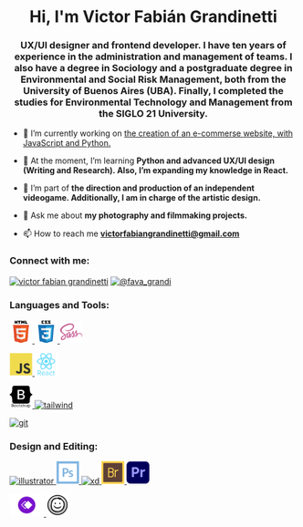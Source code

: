 <h1 align="center">Hi, I'm Victor Fabián Grandinetti</h1>
<h3 align="center">UX/UI designer and frontend developer. I have ten years of experience in the administration and management of teams. I also have a degree in Sociology and a postgraduate degree in Environmental and Social Risk Management, both from the University of Buenos Aires (UBA). Finally, I completed the studies for Environmental Technology and Management from the SIGLO 21 University.</h3>

- 🔭 I’m currently working on [the creation of an e-commerse website, with JavaScript and Python.](https://github.com/BrianLeoGoldman/CodoACodo.git)

- 🌱 At the moment, I’m learning **Python and advanced UX/UI design (Writing and Research). Also, I’m expanding my knowledge in React.**

- 👯 I’m part of **the direction and production of an independent videogame. Additionally, I am in charge of the artistic design.**

- 💬 Ask me about **my photography and filmmaking projects.**

- 📫 How to reach me **victorfabiangrandinetti@gmail.com**

<h3 align="left">Connect with me:</h3>
<p align="left"><a href="https://www.linkedin.com/in/victor-fabian-grandinetti-72075314b/?originalSubdomain=ar" target="blank"><img align="center" src="https://raw.githubusercontent.com/rahuldkjain/github-profile-readme-generator/master/src/images/icons/Social/linked-in-alt.svg" alt="victor fabian grandinetti" height="30" width="40" /></a>
<a href="https://www.instagram.com/fava_grandi/" target="blank"><img align="center" src="https://raw.githubusercontent.com/rahuldkjain/github-profile-readme-generator/master/src/images/icons/Social/instagram.svg" alt="@fava_grandi" height="30" width="40" /></a>
</p>
<h3 align="left">Languages and Tools:</h3>
<p align="left"><a href="https://www.w3.org/html/" target="_blank" rel="noreferrer"> <img src="https://raw.githubusercontent.com/devicons/devicon/master/icons/html5/html5-original-wordmark.svg" alt="html5" width="40" height="40"/> </a> <a href="https://www.w3schools.com/css/" target="_blank" rel="noreferrer"> <img src="https://raw.githubusercontent.com/devicons/devicon/master/icons/css3/css3-original-wordmark.svg" alt="css3" width="40" height="40"/> </a> <a href="https://sass-lang.com" target="_blank" rel="noreferrer"> <img src="https://raw.githubusercontent.com/devicons/devicon/master/icons/sass/sass-original.svg" alt="sass" width="40" height="40"/> </a>

<a href="https://developer.mozilla.org/en-US/docs/Web/JavaScript" target="_blank" rel="noreferrer"> <img src="https://raw.githubusercontent.com/devicons/devicon/master/icons/javascript/javascript-original.svg" alt="javascript" width="40" height="40"/> </a> <a href="https://reactjs.org/" target="_blank" rel="noreferrer"> <img src="https://raw.githubusercontent.com/devicons/devicon/master/icons/react/react-original-wordmark.svg" alt="react" width="40" height="40"/> </a> 

<a href="https://getbootstrap.com" target="_blank" rel="noreferrer"> <img src="https://raw.githubusercontent.com/devicons/devicon/master/icons/bootstrap/bootstrap-plain-wordmark.svg" alt="bootstrap" width="40" height="40"/> </a>   <a href="https://tailwindcss.com/" target="_blank" rel="noreferrer"> <img src="https://www.vectorlogo.zone/logos/tailwindcss/tailwindcss-icon.svg" alt="tailwind" width="40" height="40"/> </a>

<a href="https://git-scm.com/" target="_blank" rel="noreferrer"> <img src="https://www.vectorlogo.zone/logos/git-scm/git-scm-icon.svg" alt="git" width="40" height="40"/> </a> </p>

<h3 align="left">Design and Editing:</h3>
<p align="left"><a href="https://www.adobe.com/in/products/illustrator.html" target="_blank" rel="noreferrer"> <img src="https://www.vectorlogo.zone/logos/adobe_illustrator/adobe_illustrator-icon.svg" alt="illustrator" width="40" height="40"/> </a>  <a href="https://www.photoshop.com/en" target="_blank" rel="noreferrer"> <img src="https://raw.githubusercontent.com/devicons/devicon/master/icons/photoshop/photoshop-line.svg" alt="photoshop" width="40" height="40"/> </a> <a href="https://www.adobe.com/products/xd.html" target="_blank" rel="noreferrer"> <img src="https://cdn.worldvectorlogo.com/logos/adobe-xd.svg" alt="xd" width="40" height="40"/> </a><a href="https://www.adobe.com" target="_blank" rel="noreferrer"> <img src="./img/bridge.png" alt="bridge" width="40" height="40"/> </a><a href="https://www.adobe.com" target="_blank" rel="noreferrer"> <img src="./img/premiere.png" alt="premiere" width="40" height="40"/> </a>

<a href="https://www.whimsical.com" target="_blank" rel="noreferrer"> <img src="./img/whimsical.png" alt="whimsical" width="60" height="40"/> </a> <a href="https://www.balsamiq.com" target="_blank" rel="noreferrer"> <img src="./img/balsamiq.png" alt="balsamiq" width="40" height="40"/> </p>